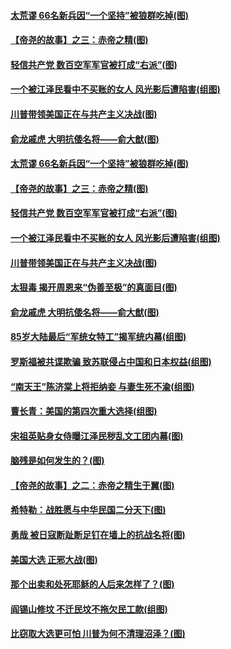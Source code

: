 #### [太荒谬 66名新兵因“一个坚持”被狼群吃掉(图)](../pages/p6/951872.md) 
#### [【帝尧的故事】之三：赤帝之精(图)](../pages/p6/948869.md) 
#### [轻信共产党 数百空军军官被打成“右派”(图)](../pages/p6/951799.md) 
#### [一个被江泽民看中不买账的女人 风光影后遭陷害(组图)](../pages/p6/952651.md) 
#### [川普带领美国正在与共产主义决战(图)](../pages/p6/952573.md) 
#### [俞龙戚虎 大明抗倭名将——俞大猷(图)](../pages/p6/951644.md) 
#### [太荒谬 66名新兵因“一个坚持”被狼群吃掉(图)](../pages/p6/951872.md) 
#### [【帝尧的故事】之三：赤帝之精(图)](../pages/p6/948869.md) 
#### [轻信共产党 数百空军军官被打成“右派”(图)](../pages/p6/951799.md) 
#### [一个被江泽民看中不买账的女人 风光影后遭陷害(组图)](../pages/p6/952651.md) 
#### [川普带领美国正在与共产主义决战(图)](../pages/p6/952573.md) 
#### [太狠毒 揭开周恩来“伪善至极”的真面目(图)](../pages/p6/951866.md) 
#### [俞龙戚虎 大明抗倭名将——俞大猷(图)](../pages/p6/951644.md) 
#### [85岁大陆最后“军统女特工”揭军统内幕(组图)](../pages/p6/951851.md) 
#### [罗斯福被共谍欺骗 致苏联侵占中国和日本权益(组图)](../pages/p6/952210.md) 
#### [“南天王”陈济棠上将拒纳妾 与妻生死不渝(组图)](../pages/p6/951470.md) 
#### [曹长青：美国的第四次重大选择(组图)](../pages/p6/952418.md) 
#### [宋祖英贴身女侍曝江泽民秽乱文工团内幕(图)](../pages/p6/950809.md) 
#### [脑残是如何发生的？(图)](../pages/p6/951917.md) 
#### [【帝尧的故事】之二：赤帝之精生于翼(图)](../pages/p6/948868.md) 
#### [希特勒：战胜愿与中华民国二分天下(图)](../pages/p6/951857.md) 
#### [勇哉 被日寇断趾断足钉在墙上的抗战名将(图)](../pages/p6/951841.md) 
#### [美国大选 正邪大战(图)](../pages/p6/951963.md) 
#### [那个出卖和处死耶稣的人后来怎样了？(图)](../pages/p6/951892.md) 
#### [阎锡山修坟 不迁民坟不拖欠民工款(组图)](../pages/p6/951317.md) 
#### [比窃取大选更可怕 川普为何不清理沼泽？(图)](../pages/p6/952009.md) 
